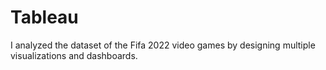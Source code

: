# Tableau
I analyzed the dataset of the Fifa 2022 video games by designing multiple visualizations and dashboards.

